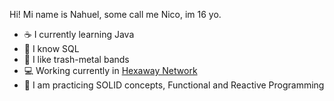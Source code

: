 Hi! Mi name is Nahuel, some call me Nico, im 16 yo.
- ☕ I currently learning Java
- 💾 I know SQL 
- 🎸 I like trash-metal bands
- 💻 Working currently in <a href="https://github.com/Hexaway">Hexaway Network</a>
- 📗 I am practicing SOLID concepts, Functional and Reactive Programming
